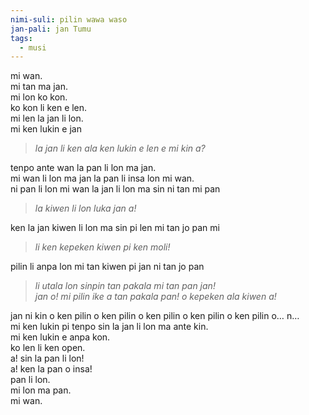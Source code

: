 ```yaml
---
nimi-suli: pilin wawa waso
jan-pali: jan Tumu
tags:
  - musi
---
```

mi wan.  
mi tan ma jan.  
mi lon ko kon.  
ko kon li ken e len.  
mi len la jan li lon.  
mi ken lukin e jan  
> *la jan li ken ala ken lukin e len e mi kin a?*

tenpo ante wan la pan li lon ma jan.  
mi wan li lon ma jan la pan li insa lon mi wan.  
ni pan li lon mi wan la jan li lon ma sin ni tan mi pan  
> *la kiwen li lon luka jan a!*

ken la jan kiwen li lon ma sin pi len mi tan jo pan mi  
> *li ken kepeken kiwen pi ken moli!*

pilin li anpa lon mi tan kiwen pi jan ni tan jo pan  
> *li utala lon sinpin tan pakala mi tan pan jan!*  
> *jan o! mi pilin ike a tan pakala pan! o kepeken ala kiwen a!*

jan ni kin o ken pilin o ken pilin o ken pilin o ken pilin o ken pilin o… n…  
mi ken lukin pi tenpo sin la jan li lon ma ante kin.  
mi ken lukin e anpa kon.  
ko len li ken open.  
a! sin la pan li lon!  
a! ken la pan o insa!  
pan li lon.  
mi lon ma pan.  
mi wan.
